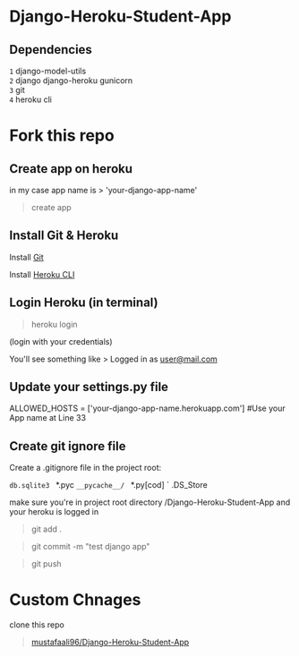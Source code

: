 # Django-Heroku-Student-App

## Dependencies

`1` django-model-utils <br>
`2` django django-heroku gunicorn <br>
`3` git <br>
`4` heroku cli <br>

# Fork this repo

## Create app on heroku

in my case app name is > 'your-django-app-name'
> create app

## Install Git & Heroku

Install [Git](https://git-scm.com/book/en/v2/Getting-Started-Installing-Git)

Install [Heroku CLI](https://devcenter.heroku.com/articles/heroku-command-line)

## Login Heroku (in terminal)

> heroku login 

(login with your credentials)

You'll see something like >  Logged in as user@mail.com

## Update your settings.py file

ALLOWED_HOSTS = ['your-django-app-name.herokuapp.com'] #Use your App name at Line 33

## Create git ignore file
Create a .gitignore file in the project root:

` db.sqlite3 
` *.pyc 
` __pycache__/ 
` *.py[cod] 
` .DS_Store

make sure you're in project root directory /Django-Heroku-Student-App and your heroku is logged in

> git add .

> git commit -m "test django app"

> git push


# Custom Chnages
 
clone this repo
 > [mustafaali96/Django-Heroku-Student-App](https://github.com/<your-git-username>/Django-Heroku-Student-App.git)


